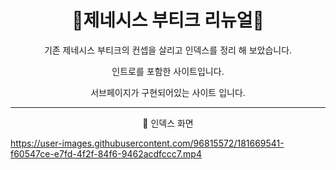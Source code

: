 <h1 align = 'center'> 🚗제네시스 부티크 리뉴얼🚗 </h1>

<p align = 'center'> 기존 제네시스 부티크의 컨셉을 살리고 인덱스를 정리 해 보았습니다.  </p>

<p align = 'center'> 인트로를 포함한 사이트입니다. </p>

<p align = 'center'> 서브페이지가 구현되어있는 사이트 입니다. </p>

---

<p align = 'center'> 📌 인덱스 화면 </p>

https://user-images.githubusercontent.com/96815572/181669541-f60547ce-e7fd-4f2f-84f6-9462acdfccc7.mp4


